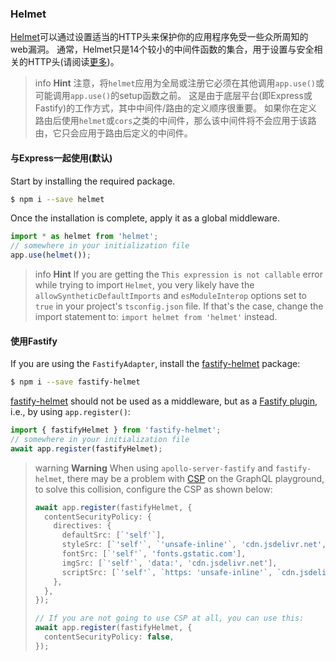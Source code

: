 ### Helmet

[Helmet](https://github.com/helmetjs/helmet)可以通过设置适当的HTTP头来保护你的应用程序免受一些众所周知的web漏洞。
通常，Helmet只是14个较小的中间件函数的集合，用于设置与安全相关的HTTP头(请阅读[更多](https://github.com/helmetjs/helmet#how-it-works))。

> info **Hint** 注意，将`helmet`应用为全局或注册它必须在其他调用`app.use()`或可能调用`app.use()`的setup函数之前。
> 这是由于底层平台(即Express或Fastify)的工作方式，其中中间件/路由的定义顺序很重要。 
> 如果你在定义路由后使用`helmet`或`cors`之类的中间件，那么该中间件将不会应用于该路由，它只会应用于路由后定义的中间件。

#### 与Express一起使用(默认)

Start by installing the required package.

```bash
$ npm i --save helmet
```

Once the installation is complete, apply it as a global middleware.

```typescript
import * as helmet from 'helmet';
// somewhere in your initialization file
app.use(helmet());
```

> info **Hint** If you are getting the `This expression is not callable` error while trying to import `Helmet`, you very likely have the `allowSyntheticDefaultImports` and `esModuleInterop` options set to `true` in your project's `tsconfig.json` file. If that's the case, change the import statement to: `import helmet from 'helmet'` instead.

#### 使用Fastify

If you are using the `FastifyAdapter`, install the [fastify-helmet](https://github.com/fastify/fastify-helmet) package:

```bash
$ npm i --save fastify-helmet
```

[fastify-helmet](https://github.com/fastify/fastify-helmet) should not be used as a middleware, but as a [Fastify plugin](https://www.fastify.io/docs/latest/Plugins/), i.e., by using `app.register()`:

```typescript
import { fastifyHelmet } from 'fastify-helmet';
// somewhere in your initialization file
await app.register(fastifyHelmet);
```
> warning **Warning** When using `apollo-server-fastify` and `fastify-helmet`, there may be a problem with [CSP](https://developer.mozilla.org/en-US/docs/Web/HTTP/CSP) on the GraphQL playground, to solve this collision, configure the CSP as shown below:
>
> ```typescript
> await app.register(fastifyHelmet, {
>   contentSecurityPolicy: {
>     directives: {
>       defaultSrc: [`'self'`],
>       styleSrc: [`'self'`, `'unsafe-inline'`, 'cdn.jsdelivr.net', 'fonts.googleapis.com'],
>       fontSrc: [`'self'`, 'fonts.gstatic.com'],
>       imgSrc: [`'self'`, 'data:', 'cdn.jsdelivr.net'],
>       scriptSrc: [`'self'`, `https: 'unsafe-inline'`, `cdn.jsdelivr.net`],
>     },
>   },
> });
>
> // If you are not going to use CSP at all, you can use this:
> await app.register(fastifyHelmet, {
>   contentSecurityPolicy: false,
> });
> ```
